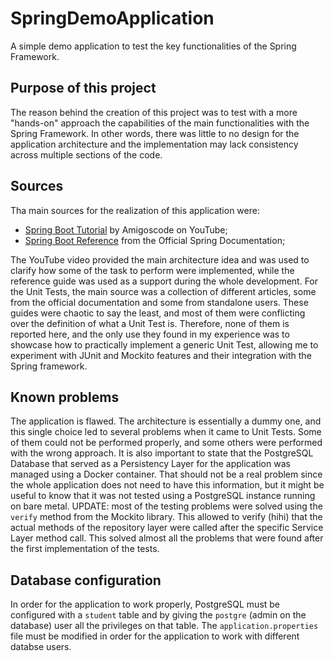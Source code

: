 # SpringDemoApplication
A simple demo application to test the key functionalities of the Spring Framework. 

## Purpose of this project
The reason behind the creation of this project was to test with a more "hands-on" approach the capabilities of the main functionalities with the Spring Framework.
In other words, there was little to no design for the application architecture and the implementation may lack consistency across multiple sections of the code.

## Sources 
Tha main sources for the realization of this application were:
- [Spring Boot Tutorial](https://www.youtube.com/watch?v=9SGDpanrc8U) by Amigoscode on YouTube;
- [Spring Boot Reference](https://spring.io/guides/tutorials/rest) from the Official Spring Documentation;

The YouTube video provided the main architecture idea and was used to clarify how some of the task to perform were implemented, while the reference guide was used as
a support during the whole development.
For the Unit Tests, the main source was a collection of different articles, some from the official documentation and some from standalone users. These guides were chaotic
to say the least, and most of them were conflicting over the definition of what a Unit Test is. Therefore, none of them is reported here, and the only use they found in 
my experience was to showcase how to practically implement a generic Unit Test, allowing me to experiment with JUnit and Mockito features and their integration with
the Spring framework. 

## Known problems
The application is flawed. The architecture is essentially a dummy one, and this single choice led to several problems when it came to Unit Tests. Some of them could
not be performed properly, and some others were performed with the wrong approach.
It is also important to state that the PostgreSQL Database that served as a Persistency Layer for the application was managed using a Docker container. That should not 
be a real problem since the whole application does not need to have this information, but it might be useful to know that it was not tested using a PostgreSQL instance 
running on bare metal.
UPDATE: most of the testing problems were solved using the `verify` method from the Mockito library. This allowed to verify (hihi) that the actual methods of the repository
layer were called after the specific Service Layer method call. This solved almost all the problems that were found after the first implementation of the tests.

## Database configuration
In order for the application to work properly, PostgreSQL must be configured with a `student` table and by giving the `postgre` (admin on the database) user all the
privileges on that table. 
The `application.properties` file must be modified in order for the application to work with different databse users.  